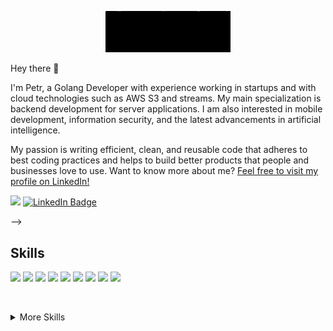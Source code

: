 <!--
**larikhide/larikhide** is a ✨ _special_ ✨ repository because its `README.md` (this file) appears on your GitHub profile.

Here are some ideas to get you started:

- 🔭 I’m currently working on ...
- 🌱 I’m currently learning ...
- 👯 I’m looking to collaborate on ...
- 🤔 I’m looking for help with ...
- 💬 Ask me about ...
- 📫 How to reach me: ...
- 😄 Pronouns: ...
- ⚡ Fun fact: ...
-->

<p align="center">
    <img width="200" src="./src/img/github_header.gif" alt="12oz mouse">
</p>

Hey there 👋

I'm Petr, a Golang Developer with experience working in startups and with cloud technologies such as AWS S3 and streams. My main specialization is backend development for server applications. I am also interested in mobile development, information security, and the latest advancements in artificial intelligence.

My passion is writing efficient, clean, and reusable code that adheres to best coding practices and helps to build better products that people and businesses love to use. Want to know more about me? [Feel free to visit my profile on LinkedIn!](https://www.linkedin.com/in/petr-ustyuzhanin/)  

![](https://komarev.com/ghpvc/?username=larikhide)
[![LinkedIn Badge](https://img.shields.io/badge/LinkedIn-Profile-informational?style=flat&logo=linkedin&logoColor=white&color=0D76A8)](https://www.linkedin.com/in/petr-ustyuzhanin/)  


<!-- [![larikhide's GitHub stats](https://github-readme-stats.vercel.app/api?username=larikhide)](https://github.com/larikhide/github-readme-stats) -->

 -->  

## Skills

![](https://img.shields.io/badge/Go%2FGolang-0D76A8?&logo=go)
![](https://img.shields.io/badge/-REST%20API-0D76A8)
![](https://img.shields.io/badge/-gRPC-0D76A8)
![](https://img.shields.io/badge/SQL%2FNoSQL-0D76A8)
![](https://img.shields.io/badge/HTTP-0D76A8)
![](https://img.shields.io/badge/TCP%2FIP-0D76A8)
![](https://img.shields.io/badge/Linux-0D76A8?&logo=linux)
![](https://img.shields.io/badge/Docker-0D76A8?&logo=docker)
![](https://img.shields.io/badge/Git-0D76A8?&logo=git)

![]()


<details>
<summary>More Skills</summary>

[]()
![]()
![]()
![]()

</details>